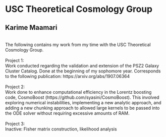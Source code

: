 USC Theoretical Cosmology Group
===============================
Karime Maamari
--------------
<br>
The following contains my work from my time with the USC Theoretical Cosmology Group.
<br><br>
Project 1:<br>
Work conducted regarding the validation and extension of the PSZ2 Galaxy Cluster Catalog. Done at the beginning of my sophomore year. Corresponds to the following publication: https://arxiv.org/abs/1907.06364
<br><br>
Project 2:<br>
Work done to enhance computational efficiency in the Lorentz boosting code, CosmoBoost (https://github.com/syasini/CosmoBoost). This involved exploring numerical instabilities, implementing a new analytic approach, and adding a new chunking approach to allowed large kernels to be passed into the ODE solver without requiring excessive amounts of RAM. 
<br><br>
Project 3:<br>
Inactive: Fisher matrix construction, likelihood analysis

